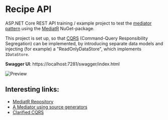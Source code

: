 # Recipe API
ASP.NET Core REST API training / example project to test the [mediator pattern](https://en.wikipedia.org/wiki/Mediator_pattern) using the [MediatR](https://github.com/jbogard/MediatR) NuGet-package.

This project is set up, so that [CQRS](https://udidahan.com/2009/12/09/clarified-cqrs/) (Command-Query Responsibility Segregation) can be implemented, by introducing separate data models and injecting (for example) a "ReadOnlyDataStore", which implements `IDataStore`.

**Swagger UI**: https://localhost:7281/swagger/index.html

![Preview](https://static.p-meier.dev/mediator.png)

## Interesting links:
- [MediatR Repository](https://github.com/jbogard/MediatR)
- [A Mediator using source generators](https://github.com/martinothamar/Mediator)
- [Clarified CQRS](https://udidahan.com/2009/12/09/clarified-cqrs/)
